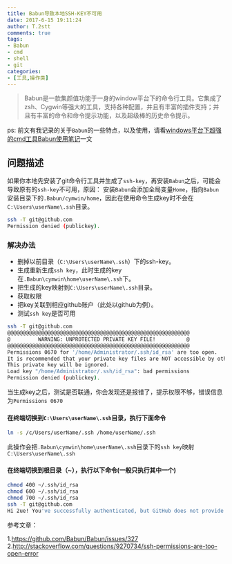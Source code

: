 ```yaml
---
title: Babun导致本地SSH-KEY不可用
date: 2017-6-15 19:11:24
author: T.2stt
comments: true
tags:
- Babun
- cmd
- shell
- git
categories:
- [工具,操作类]
---
```


> Babun是一款集颜值功能于一身的window平台下的命令行工具。它集成了zsh、Cygwin等强大的工具，支持各种配置，并且有丰富的插件支持；并且有丰富的命令和命令提示功能，以及超级棒的历史命令提示。

ps: 前文有我记录的关于`Babun`的一些特点，以及使用，请看[windows平台下超强的cmd工具Babun使用笔记](https://2ue.github.io/2017/03/15/Babun/)一文

## 问题描述

如果你本地先安装了git命令行工具并生成了`ssh-key`，再安装`Babun`之后，可能会导致原有的`ssh-key`不可用，原因：
安装`Babun`会添加全局变量`Home`，指向`Babun`安装目录下的`.Babun/cymwin/home`，因此在使用命令生成key时不会在`C:\Users\userName\.ssh`目录。

``` bash
ssh -T git@github.com
Permission denied (publickey).
```

### 解决办法

- 删掉以前目录（`C:\Users\userName\.ssh`）下的ssh-key。
- 生成重新生成`ssh key`，此时生成的key在`.Babun\cymwin\home\userName\.ssh`下。
- 把生成的key映射到`C:\Users\userName\.ssh`目录。
- 获取权限
- 把key关联到相应github账户（此处以github为例）。
- 测试`ssh key`是否可用

``` bash
ssh -T git@github.com
@@@@@@@@@@@@@@@@@@@@@@@@@@@@@@@@@@@@@@@@@@@@@@@@@@@@@@@@@@@
@         WARNING: UNPROTECTED PRIVATE KEY FILE!          @
@@@@@@@@@@@@@@@@@@@@@@@@@@@@@@@@@@@@@@@@@@@@@@@@@@@@@@@@@@@
Permissions 0670 for '/home/Administrator/.ssh/id_rsa' are too open.
It is recommended that your private key files are NOT accessible by others.
This private key will be ignored.
Load key "/home/Administrator/.ssh/id_rsa": bad permissions
Permission denied (publickey).
```

当生成key之后，测试是否联通，你会发现还是报错了，提示权限不够，错误信息为`Permissions 0670`

#### 在终端切换到`C:\Users\userName\.ssh`目录，执行下面命令

``` bash
ln -s /c/Users/userName/.ssh /home/userName/.ssh
```

此操作会把`.Babun\cymwin\home\userName\.ssh`目录下的`ssh key`映射`C:\Users\userName\.ssh`

#### 在终端切换到根目录（~），执行以下命令(一般只执行其中一个)

```bash
chmod 400 ~/.ssh/id_rsa
chmod 600 ~/.ssh/id_rsa
chmod 700 ~/.ssh/id_rsa
ssh -T git@github.com
Hi 2ue! You've successfully authenticated, but GitHub does not provide shell access.
```

参考文章：

1.https://github.com/Babun/Babun/issues/327
2.http://stackoverflow.com/questions/9270734/ssh-permissions-are-too-open-error
